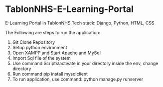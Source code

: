 # TablonNHS-E-Learning-Portal
E-Learning Portal in TablonNHS Tech stack: Django, Python, HTML, CSS

The Following are steps to run the application:

1. Git Clone Repository
2. Setup python environment
3. Open XAMPP and Start Apache and MySql
4. Import Sql file of the system
5. Use command Scripts\activate in your directory inside the env, change directory
6. Run command pip install mysqlclient
7. To run application, use command: python manage.py runserver
